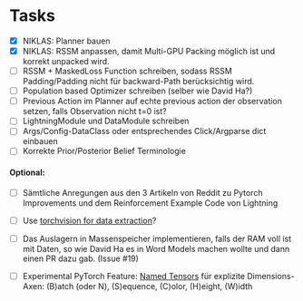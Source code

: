 # Tasks

- [x] NIKLAS: Planner bauen
- [x] NIKLAS: RSSM anpassen, damit Multi-GPU Packing möglich ist und korrekt unpacked wird.
- [ ] RSSM + MaskedLoss Function schreiben, sodass RSSM Padding/Padding nicht für backward-Path berücksichtig wird.
- [ ] Population based Optimizer schreiben (selber wie David Ha?)  
- [ ] Previous Action im Planner auf echte previous action der observation setzen, falls Observation nicht t=0 ist?
- [ ] LightningModule und DataModule schreiben
- [ ] Args/Config-DataClass oder entsprechendes Click/Argparse dict einbauen
- [ ] Korrekte Prior/Posterior Belief Terminologie

#### Optional:

- [ ] Sämtliche Anregungen aus den 3 Artikeln von Reddit zu Pytorch Improvements und dem Reinforcement Example Code von
  Lightning
- [ ] Use [torchvision for data
  extraction](https://pytorch.org/tutorials/intermediate/reinforcement_q_learning.html#input-extraction)?
- [ ] Das Auslagern in Massenspeicher implementieren, falls der RAM voll ist mit Daten, so wie David Ha es in Word
  Models machen wollte und dann einen PR dazu gab. (Issue #19)
- [ ] Experimental PyTorch Feature: [Named Tensors](https://pytorch.org/docs/stable/named_tensor.html) für explizite Dimensions-Axen: (B)atch (oder N), (S)equence, (C)olor, (H)eight, (W)idth
  


